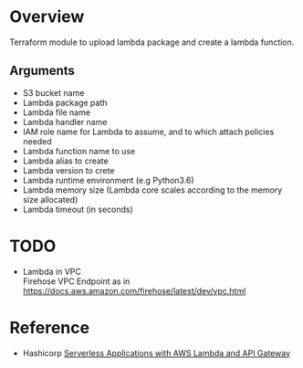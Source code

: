 # Overview

Terraform module to upload lambda package and create a lambda function.

## Arguments
- S3 bucket name 
- Lambda package path
- Lambda file name 
- Lambda handler name
- IAM role name for Lambda to assume, and to which attach policies needed
- Lambda function name to use
- Lambda alias to create
- Lambda version to crete
- Lambda runtime environment (e.g Python3.6)
- Lambda memory size (Lambda core scales according to the memory size allocated)
- Lambda timeout (in seconds)

# TODO
 * Lambda in VPC <br/>
  Firehose VPC Endpoint as in https://docs.aws.amazon.com/firehose/latest/dev/vpc.html


# Reference

* Hashicorp [Serverless Applications with AWS Lambda and API Gateway](https://learn.hashicorp.com/terraform/aws/lambda-api-gateway#a-new-version-of-the-lambda-function)